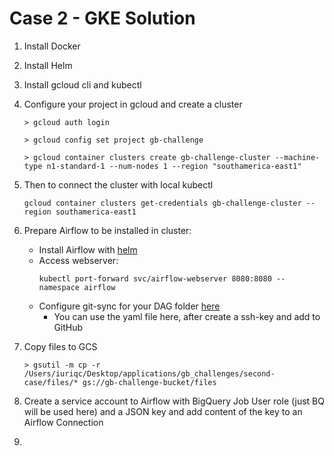 # Case 2 - GKE Solution

1. Install Docker

2. Install Helm

3. Install gcloud cli and kubectl

4. Configure your project in gcloud and create a cluster

    ```
    > gcloud auth login

    > gcloud config set project gb-challenge

    > gcloud container clusters create gb-challenge-cluster --machine-type n1-standard-1 --num-nodes 1 --region "southamerica-east1"
    ```
5. Then to connect the cluster with local kubectl
    ```
    gcloud container clusters get-credentials gb-challenge-cluster --region southamerica-east1
    ```
6. Prepare Airflow to be installed in cluster:
   - Install Airflow with [helm](https://airflow.apache.org/docs/helm-chart/stable/index.html)
   - Access webserver:
        ```
        kubectl port-forward svc/airflow-webserver 8080:8080 --namespace airflow
        ```
   - Configure git-sync for your DAG folder [here](https://airflow.apache.org/docs/helm-chart/stable/manage-dags-files.html)
     - You can use the yaml file here, after create a ssh-key and add to GitHub

7. Copy files to GCS
    ```
    > gsutil -m cp -r /Users/iuriqc/Desktop/applications/gb_challenges/second-case/files/* gs://gb-challenge-bucket/files
    ```

8. Create a service account to Airflow with BigQuery Job User role (just BQ will be used here) and a JSON key and add content of the key to an Airflow Connection

9. 